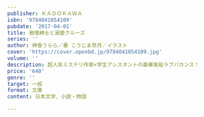 ```yaml
---
publisher: ＫＡＤＯＫＡＷＡ
isbn: '9784041054109'
pubdate: '2017-04-01'
title: 傲慢紳士と溺愛クルーズ
series: ''
author: 神香うらら／著 こうじま奈月／イラスト
cover: 'https://cover.openbd.jp/9784041054109.jpg'
volume: ''
description: 超人気ミステリ作家×学生アシスタントの豪華客船ラブバカンス！
price: '640'
genre: ''
target: 一般
format: 文庫
content: 日本文学、小説・物語

---
```


